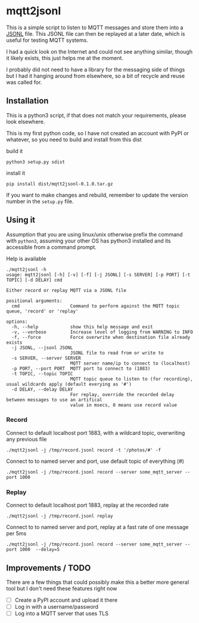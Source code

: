 #  mqtt2jsonl

This is a simple script to listen to MQTT messages and store them into a [JSONL](https://jsonlines.org/) file. This JSONL file can then be replayed at a later date, which is useful for testing MQTT systems.

I had a quick look on the Internet and could not see anything similar, though it likely exists, this just helps me at the moment.

I probably did not need to have a library for the messaging side of things but I had it hanging around from elsewhere, so a bit of
recycle and reuse was called for.

## Installation

This is a python3 script, if that does not match your requirements, please look elsewhere.

This is my first python code, so I have not created an account with PyPI or whatever, so you need to build and install from this dist

build it
```
python3 setup.py sdist
```

install it
```
pip install dist/mqtt2jsonl-0.1.0.tar.gz
```

If you want to make changes and rebuild, remember to update the version number in the `setup.py` file.

## Using it

Assumption that you are using linux/unix otherwise prefix the command with `python3`, assuming your other OS has python3 installed and its accessible from a command prompt.

Help is available
```
./mqtt2jsonl -h
usage: mqtt2jsonl [-h] [-v] [-f] [-j JSONL] [-s SERVER] [-p PORT] [-t TOPIC] [-d DELAY] cmd

Either record or replay MQTT via a JSONL file

positional arguments:
  cmd                   Command to perform against the MQTT topic queue, 'record' or 'replay'

options:
  -h, --help            show this help message and exit
  -v, --verbose         Increase level of logging from WARNING to INFO
  -f, --force           Force overwrite when destination file already exists
  -j JSONL, --jsonl JSONL
                        JSONL file to read from or write to
  -s SERVER, --server SERVER
                        MQTT server name/ip to connect to (localhost)
  -p PORT, --port PORT  MQTT port to connect to (1883)
  -t TOPIC, --topic TOPIC
                        MQTT topic queue to listen to (for recording), usual wildcards apply (default everying as '#')
  -d DELAY, --delay DELAY
                        For replay, override the recorded delay between messages to use an artifical
                        value in msecs, 0 means use record value
```

### Record

Connect to default localhost port 1883, with a wildcard topic, overwriting any previous file
```
./mqtt2jsonl -j /tmp/record.jsonl record -t '/photos/#' -f
```

Connect to to named server and port, use default topic of everything (#) 
```
./mqtt2jsonl -j /tmp/record.jsonl record --server some_mqtt_server --port 1000 
```


### Replay

Connect to default localhost port 1883, replay at the recorded rate
```
./mqtt2jsonl -j /tmp/record.jsonl replay 
```

Connect to to named server and port, replay at a fast rate of one message per 5ms 
```
./mqtt2jsonl -j /tmp/record.jsonl record --server some_mqtt_server --port 1000  --delay=5
```


## Improvements / TODO

There are a few things that could possibly make this a better more general tool but I don't need these features right now

- [ ] Create a PyPI account and upload it there
- [ ] Log in with a username/password
- [ ] Log into a MQTT server that uses TLS
